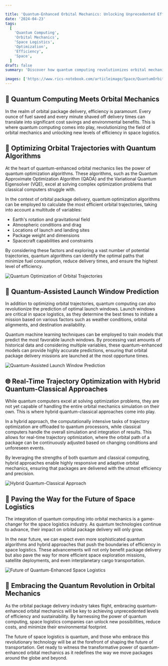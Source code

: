 ```yaml
---

title: 'Quantum-Enhanced Orbital Mechanics: Unlocking Unprecedented Efficiency in Space Logistics'
date: '2024-04-23'
tags:
  [
    'Quantum Computing',
    'Orbital Mechanics',
    'Space Logistics',
    'Optimization',
    'Efficiency',
    'Space',
  ]
draft: false
summary: 'Discover how quantum computing revolutionizes orbital mechanics, enabling highly efficient trajectory planning and optimization for orbital package delivery. By harnessing the power of quantum algorithms, space logistics can achieve unprecedented levels of efficiency, reducing fuel consumption and delivery times.'

images: ['https://www.rics-notebook.com/articleimage/Space/QuantumOrbitalMechanics.webp', 'https://www.quantumcybersolutions.com/OPD/quantum-future.webp', 'https://www.quantumcybersolutions.com/OPD/hybrid-quantum-classical.webp', 'https://www.quantumcybersolutions.com/OPD/quantum-launch-prediction.webp', 'https://www.quantumcybersolutions.com/OPD/quantum-optimization.webp']
---
```


## 🌌 Quantum Computing Meets Orbital Mechanics

In the realm of orbital package delivery, efficiency is paramount. Every ounce of fuel saved and every minute shaved off delivery times can translate into significant cost savings and environmental benefits. This is where quantum computing comes into play, revolutionizing the field of orbital mechanics and unlocking new levels of efficiency in space logistics.

## 🚀 Optimizing Orbital Trajectories with Quantum Algorithms

At the heart of quantum-enhanced orbital mechanics lies the power of quantum optimization algorithms. These algorithms, such as the Quantum Approximate Optimization Algorithm (QAOA) and the Variational Quantum Eigensolver (VQE), excel at solving complex optimization problems that classical computers struggle with.

In the context of orbital package delivery, quantum optimization algorithms can be employed to calculate the most efficient orbital trajectories, taking into account a multitude of variables:

- Earth's rotation and gravitational field
- Atmospheric conditions and drag
- Locations of launch and landing sites
- Package weight and dimensions
- Spacecraft capabilities and constraints

By considering these factors and exploring a vast number of potential trajectories, quantum algorithms can identify the optimal paths that minimize fuel consumption, reduce delivery times, and ensure the highest level of efficiency.

![Quantum Optimization of Orbital Trajectories](https://www.quantumcybersolutions.com/OPD/quantum-optimization.webp)

## 🎯 Quantum-Assisted Launch Window Prediction

In addition to optimizing orbital trajectories, quantum computing can also revolutionize the prediction of optimal launch windows. Launch windows are critical in space logistics, as they determine the best times to initiate a mission based on various factors such as weather conditions, orbital alignments, and destination availability.

Quantum machine learning techniques can be employed to train models that predict the most favorable launch windows. By processing vast amounts of historical data and considering multiple variables, these quantum-enhanced models can provide highly accurate predictions, ensuring that orbital package delivery missions are launched at the most opportune times.

![Quantum-Assisted Launch Window Prediction](https://www.quantumcybersolutions.com/OPD/quantum-launch-prediction.webp)

## 🌐 Real-Time Trajectory Optimization with Hybrid Quantum-Classical Approaches

While quantum computers excel at solving optimization problems, they are not yet capable of handling the entire orbital mechanics simulation on their own. This is where hybrid quantum-classical approaches come into play.

In a hybrid approach, the computationally intensive tasks of trajectory optimization are offloaded to quantum processors, while classical computers handle the overall simulation and integration of results. This allows for real-time trajectory optimization, where the orbital path of a package can be continuously adjusted based on changing conditions and unforeseen events.

By leveraging the strengths of both quantum and classical computing, hybrid approaches enable highly responsive and adaptive orbital mechanics, ensuring that packages are delivered with the utmost efficiency and precision.

![Hybrid Quantum-Classical Approach](https://www.quantumcybersolutions.com/OPD/hybrid-quantum-classical.webp)

## 🔮 Paving the Way for the Future of Space Logistics

The integration of quantum computing into orbital mechanics is a game-changer for the space logistics industry. As quantum technologies continue to advance, their impact on orbital package delivery will only grow.

In the near future, we can expect even more sophisticated quantum algorithms and hybrid approaches that push the boundaries of efficiency in space logistics. These advancements will not only benefit package delivery but also pave the way for more efficient space exploration missions, satellite deployments, and even interplanetary cargo transportation.

![Future of Quantum-Enhanced Space Logistics](https://www.quantumcybersolutions.com/OPD/quantum-future.webp)

## 🚀 Embracing the Quantum Revolution in Orbital Mechanics

As the orbital package delivery industry takes flight, embracing quantum-enhanced orbital mechanics will be key to achieving unprecedented levels of efficiency and sustainability. By harnessing the power of quantum computing, space logistics companies can unlock new possibilities, reduce costs, and minimize their environmental footprint.

The future of space logistics is quantum, and those who embrace this revolutionary technology will be at the forefront of shaping the future of transportation. Get ready to witness the transformative power of quantum-enhanced orbital mechanics as it redefines the way we move packages around the globe and beyond.
